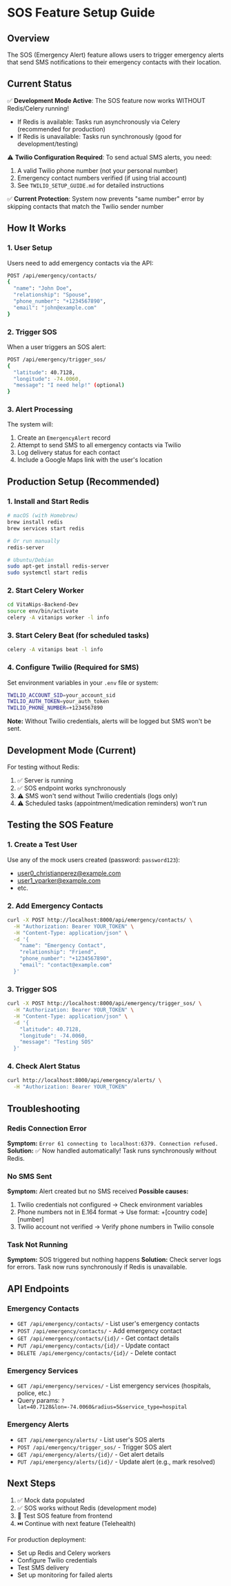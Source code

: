 # SOS Feature Setup Guide

## Overview
The SOS (Emergency Alert) feature allows users to trigger emergency alerts that send SMS notifications to their emergency contacts with their location.

## Current Status
✅ **Development Mode Active**: The SOS feature now works WITHOUT Redis/Celery running!
- If Redis is available: Tasks run asynchronously via Celery (recommended for production)
- If Redis is unavailable: Tasks run synchronously (good for development/testing)

⚠️ **Twilio Configuration Required**: To send actual SMS alerts, you need:
1. A valid Twilio phone number (not your personal number)
2. Emergency contact numbers verified (if using trial account)
3. See `TWILIO_SETUP_GUIDE.md` for detailed instructions

✅ **Current Protection**: System now prevents "same number" error by skipping contacts that match the Twilio sender number

## How It Works

### 1. User Setup
Users need to add emergency contacts via the API:
```bash
POST /api/emergency/contacts/
{
  "name": "John Doe",
  "relationship": "Spouse",
  "phone_number": "+1234567890",
  "email": "john@example.com"
}
```

### 2. Trigger SOS
When a user triggers an SOS alert:
```bash
POST /api/emergency/trigger_sos/
{
  "latitude": 40.7128,
  "longitude": -74.0060,
  "message": "I need help!" (optional)
}
```

### 3. Alert Processing
The system will:
1. Create an `EmergencyAlert` record
2. Attempt to send SMS to all emergency contacts via Twilio
3. Log delivery status for each contact
4. Include a Google Maps link with the user's location

## Production Setup (Recommended)

### 1. Install and Start Redis
```bash
# macOS (with Homebrew)
brew install redis
brew services start redis

# Or run manually
redis-server

# Ubuntu/Debian
sudo apt-get install redis-server
sudo systemctl start redis
```

### 2. Start Celery Worker
```bash
cd VitaNips-Backend-Dev
source env/bin/activate
celery -A vitanips worker -l info
```

### 3. Start Celery Beat (for scheduled tasks)
```bash
celery -A vitanips beat -l info
```

### 4. Configure Twilio (Required for SMS)
Set environment variables in your `.env` file or system:
```bash
TWILIO_ACCOUNT_SID=your_account_sid
TWILIO_AUTH_TOKEN=your_auth_token
TWILIO_PHONE_NUMBER=+1234567890
```

**Note:** Without Twilio credentials, alerts will be logged but SMS won't be sent.

## Development Mode (Current)

For testing without Redis:
1. ✅ Server is running
2. ✅ SOS endpoint works synchronously
3. ⚠️ SMS won't send without Twilio credentials (logs only)
4. ⚠️ Scheduled tasks (appointment/medication reminders) won't run

## Testing the SOS Feature

### 1. Create a Test User
Use any of the mock users created (password: `password123`):
- user0_christianperez@example.com
- user1_vparker@example.com
- etc.

### 2. Add Emergency Contacts
```bash
curl -X POST http://localhost:8000/api/emergency/contacts/ \
  -H "Authorization: Bearer YOUR_TOKEN" \
  -H "Content-Type: application/json" \
  -d '{
    "name": "Emergency Contact",
    "relationship": "Friend",
    "phone_number": "+1234567890",
    "email": "contact@example.com"
  }'
```

### 3. Trigger SOS
```bash
curl -X POST http://localhost:8000/api/emergency/trigger_sos/ \
  -H "Authorization: Bearer YOUR_TOKEN" \
  -H "Content-Type: application/json" \
  -d '{
    "latitude": 40.7128,
    "longitude": -74.0060,
    "message": "Testing SOS"
  }'
```

### 4. Check Alert Status
```bash
curl http://localhost:8000/api/emergency/alerts/ \
  -H "Authorization: Bearer YOUR_TOKEN"
```

## Troubleshooting

### Redis Connection Error
**Symptom:** `Error 61 connecting to localhost:6379. Connection refused.`
**Solution:** ✅ Now handled automatically! Task runs synchronously without Redis.

### No SMS Sent
**Symptom:** Alert created but no SMS received
**Possible causes:**
1. Twilio credentials not configured → Check environment variables
2. Phone numbers not in E.164 format → Use format: +[country code][number]
3. Twilio account not verified → Verify phone numbers in Twilio console

### Task Not Running
**Symptom:** SOS triggered but nothing happens
**Solution:** Check server logs for errors. Task now runs synchronously if Redis is unavailable.

## API Endpoints

### Emergency Contacts
- `GET /api/emergency/contacts/` - List user's emergency contacts
- `POST /api/emergency/contacts/` - Add emergency contact
- `GET /api/emergency/contacts/{id}/` - Get contact details
- `PUT /api/emergency/contacts/{id}/` - Update contact
- `DELETE /api/emergency/contacts/{id}/` - Delete contact

### Emergency Services
- `GET /api/emergency/services/` - List emergency services (hospitals, police, etc.)
- Query params: `?lat=40.7128&lon=-74.0060&radius=5&service_type=hospital`

### Emergency Alerts
- `GET /api/emergency/alerts/` - List user's SOS alerts
- `POST /api/emergency/trigger_sos/` - Trigger SOS alert
- `GET /api/emergency/alerts/{id}/` - Get alert details
- `PUT /api/emergency/alerts/{id}/` - Update alert (e.g., mark resolved)

## Next Steps

1. ✅ Mock data populated
2. ✅ SOS works without Redis (development mode)
3. 🔄 Test SOS feature from frontend
4. ⏭️ Continue with next feature (Telehealth)

For production deployment:
- Set up Redis and Celery workers
- Configure Twilio credentials
- Test SMS delivery
- Set up monitoring for failed alerts
